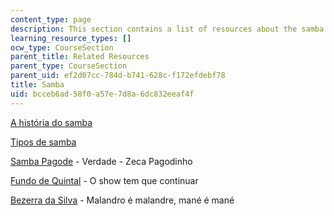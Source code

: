 ```yaml
---
content_type: page
description: This section contains a list of resources about the samba.
learning_resource_types: []
ocw_type: CourseSection
parent_title: Related Resources
parent_type: CourseSection
parent_uid: ef2d07cc-784d-b741-628c-f172efdebf78
title: Samba
uid: bcceb6ad-58f0-a57e-7d8a-6dc832eeaf4f
---
```


[A história do samba](http://revistaepoca.globo.com/Epoca/0,6993,EPT865240-1655,00.html)

[Tipos de samba](http://sambaescolabr.blogspot.com/2012/05/principais-tipos-de-samba.html)

[Samba Pagode](http://letras.mus.br/zeca-pagodinho/43672/) - Verdade - Zeca Pagodinho

[Fundo de Quintal](http://letras.mus.br/fundo-de-quintal/46084/) - O show tem que continuar

[Bezerra da Silva](http://letras.mus.br/bezerra-da-silva/44558/) - Malandro é malandre, mané é mané